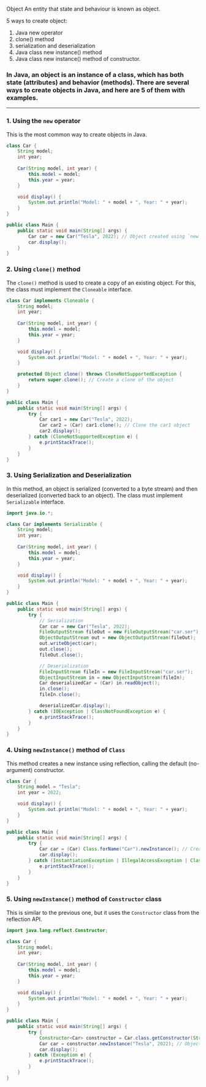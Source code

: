 Object
 An entity that state and behaviour is known as object.

5 ways to create object:
1. Java new operator
2. clone() method
3. serialization and deserialization
4. Java class new instance() method
5. Java class new instance() method of constructor.


### In Java, an object is an instance of a class, which has both state (attributes) and behavior (methods). There are several ways to create objects in Java, and here are 5 of them with examples.

---

### 1. **Using the `new` operator**
This is the most common way to create objects in Java.

```java
class Car {
    String model;
    int year;
    
    Car(String model, int year) {
        this.model = model;
        this.year = year;
    }

    void display() {
        System.out.println("Model: " + model + ", Year: " + year);
    }
}

public class Main {
    public static void main(String[] args) {
        Car car = new Car("Tesla", 2022); // Object created using `new` keyword
        car.display();
    }
}
```

### 2. **Using `clone()` method**
The `clone()` method is used to create a copy of an existing object. For this, the class must implement the `Cloneable` interface.

```java
class Car implements Cloneable {
    String model;
    int year;
    
    Car(String model, int year) {
        this.model = model;
        this.year = year;
    }

    void display() {
        System.out.println("Model: " + model + ", Year: " + year);
    }

    protected Object clone() throws CloneNotSupportedException {
        return super.clone(); // Create a clone of the object
    }
}

public class Main {
    public static void main(String[] args) {
        try {
            Car car1 = new Car("Tesla", 2022);
            Car car2 = (Car) car1.clone(); // Clone the car1 object
            car2.display();
        } catch (CloneNotSupportedException e) {
            e.printStackTrace();
        }
    }
}
```

### 3. **Using Serialization and Deserialization**
In this method, an object is serialized (converted to a byte stream) and then deserialized (converted back to an object). The class must implement `Serializable` interface.

```java
import java.io.*;

class Car implements Serializable {
    String model;
    int year;
    
    Car(String model, int year) {
        this.model = model;
        this.year = year;
    }

    void display() {
        System.out.println("Model: " + model + ", Year: " + year);
    }
}

public class Main {
    public static void main(String[] args) {
        try {
            // Serialization
            Car car = new Car("Tesla", 2022);
            FileOutputStream fileOut = new FileOutputStream("car.ser");
            ObjectOutputStream out = new ObjectOutputStream(fileOut);
            out.writeObject(car);
            out.close();
            fileOut.close();

            // Deserialization
            FileInputStream fileIn = new FileInputStream("car.ser");
            ObjectInputStream in = new ObjectInputStream(fileIn);
            Car deserializedCar = (Car) in.readObject();
            in.close();
            fileIn.close();

            deserializedCar.display();
        } catch (IOException | ClassNotFoundException e) {
            e.printStackTrace();
        }
    }
}
```

### 4. **Using `newInstance()` method of `Class`**
This method creates a new instance using reflection, calling the default (no-argument) constructor.

```java
class Car {
    String model = "Tesla";
    int year = 2022;

    void display() {
        System.out.println("Model: " + model + ", Year: " + year);
    }
}

public class Main {
    public static void main(String[] args) {
        try {
            Car car = (Car) Class.forName("Car").newInstance(); // Create object using reflection
            car.display();
        } catch (InstantiationException | IllegalAccessException | ClassNotFoundException e) {
            e.printStackTrace();
        }
    }
}
```

### 5. **Using `newInstance()` method of `Constructor` class**
This is similar to the previous one, but it uses the `Constructor` class from the reflection API.

```java
import java.lang.reflect.Constructor;

class Car {
    String model;
    int year;
    
    Car(String model, int year) {
        this.model = model;
        this.year = year;
    }

    void display() {
        System.out.println("Model: " + model + ", Year: " + year);
    }
}

public class Main {
    public static void main(String[] args) {
        try {
            Constructor<Car> constructor = Car.class.getConstructor(String.class, int.class);
            Car car = constructor.newInstance("Tesla", 2022); // Object created using reflection
            car.display();
        } catch (Exception e) {
            e.printStackTrace();
        }
    }
}
```



